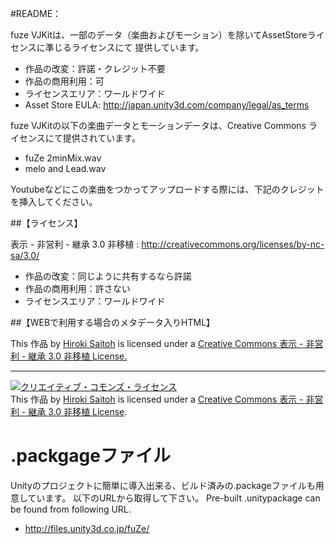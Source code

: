 #README：

fuze VJKitは、一部のデータ（楽曲およびモーション）を除いてAssetStoreライセンスに準じるライセンスにて
提供しています。

* 作品の改変：許諾・クレジット不要
* 作品の商用利用：可
* ライセンスエリア：ワールドワイド
* Asset Store EULA: http://japan.unity3d.com/company/legal/as_terms


fuze VJKitの以下の楽曲データとモーションデータは、Creative Commons ライセンスにて提供されています。

* fuZe 2minMix.wav
* melo and Lead.wav 

Youtubeなどにこの楽曲をつかってアップロードする際には、下記のクレジットを挿入してください。

##【ライセンス】

表示 - 非営利 - 継承 3.0 非移植 : http://creativecommons.org/licenses/by-nc-sa/3.0/

* 作品の改変：同じように共有するなら許諾
* 作品の商用利用：許さない
* ライセンスエリア：ワールドワイド  


##【WEBで利用する場合のメタデータ入りHTML】

This 作品 by <a href="http://www.hirokisaitoh.com/">Hiroki Saitoh</a> is licensed under a <a href="http://creativecommons.org/licenses/by-nc-sa/3.0/deed.ja">Creative Commons 表示 - 非営利 - 継承 3.0 非移植 License.</a>
<hr>
<a rel="license" href="http://creativecommons.org/licenses/by-nc-sa/3.0/deed.ja"><img alt="クリエイティブ・コモンズ・ライセンス" style="border-width:0" src="http:// i.creativecommons.org/l/by-nc-sa/3.0/88x31.png" /></a><br />This <span xmlns:dct="http://purl.org/dc/terms/" href="http://purl.org/dc/dcmitype/Sound" rel="dct:type">作品</span> by
<a xmlns:cc="http://creativecommons.org/ns#" href="http://www.hirokisaitoh.com" property="cc:attributionName" rel="cc:attributionURL">Hiroki Saitoh</a> is licensed under a <a rel="license" href="http://creativecommons.org/licenses/by-nc-sa/3.0/deed.ja">Creative Commons 表示 - 非営利 - 継承 3.0 非移植 License</a>.

# .packgageファイル

Unityのプロジェクトに簡単に導入出来る、ビルド済みの.packageファイルも用意しています。
以下のURLから取得して下さい。
Pre-built .unitypackage can be found from following URL.

* http://files.unity3d.co.jp/fuZe/

